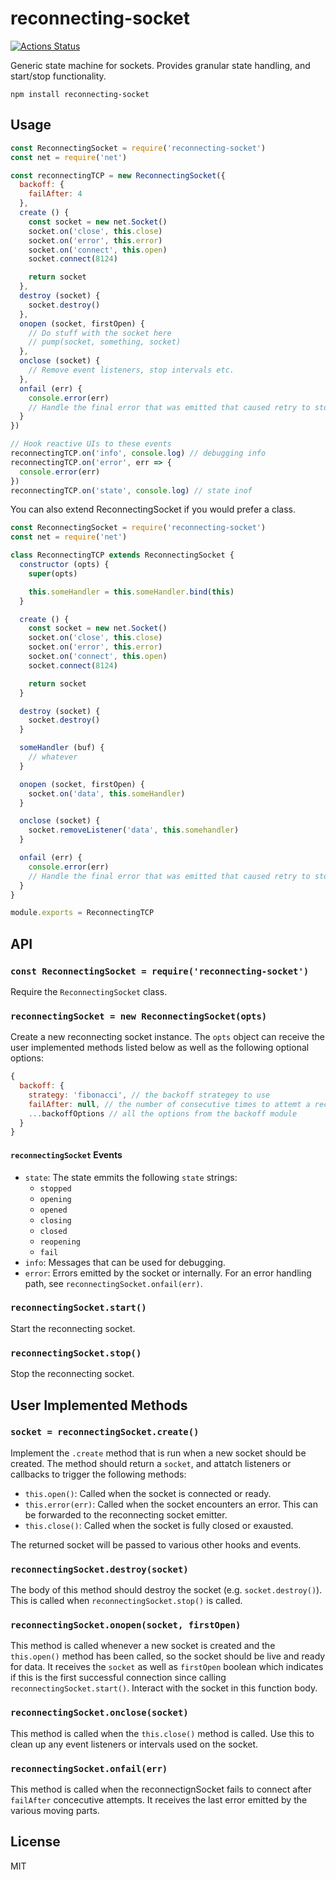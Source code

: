# reconnecting-socket
[![Actions Status](https://github.com/little-core-labs/reconnecting-socket/workflows/tests/badge.svg)](https://github.com/little-core-labs/reconnecting-socket/actions)

Generic state machine for sockets.  Provides granular state handling, and start/stop functionality.

```
npm install reconnecting-socket
```

## Usage

``` js
const ReconnectingSocket = require('reconnecting-socket')
const net = require('net')

const reconnectingTCP = new ReconnectingSocket({
  backoff: {
    failAfter: 4
  },
  create () {
    const socket = new net.Socket()
    socket.on('close', this.close)
    socket.on('error', this.error)
    socket.on('connect', this.open)
    socket.connect(8124)

    return socket
  },
  destroy (socket) {
    socket.destroy()
  },
  onopen (socket, firstOpen) {
    // Do stuff with the socket here
    // pump(socket, something, socket)
  },
  onclose (socket) {
    // Remove event listeners, stop intervals etc.
  },
  onfail (err) {
    console.error(err)
    // Handle the final error that was emitted that caused retry to stop.
  }
})

// Hook reactive UIs to these events
reconnectingTCP.on('info', console.log) // debugging info
reconnectingTCP.on('error', err => {
  console.error(err)
})
reconnectingTCP.on('state', console.log) // state inof
```

You can also extend ReconnectingSocket if you would prefer a class.

```js
const ReconnectingSocket = require('reconnecting-socket')
const net = require('net')

class ReconnectingTCP extends ReconnectingSocket {
  constructor (opts) {
    super(opts)

    this.someHandler = this.someHandler.bind(this)
  }

  create () {
    const socket = new net.Socket()
    socket.on('close', this.close)
    socket.on('error', this.error)
    socket.on('connect', this.open)
    socket.connect(8124)

    return socket
  }

  destroy (socket) {
    socket.destroy()
  }

  someHandler (buf) {
    // whatever
  }

  onopen (socket, firstOpen) {
    socket.on('data', this.someHandler)
  }

  onclose (socket) {
    socket.removeListener('data', this.somehandler)
  }

  onfail (err) {
    console.error(err)
    // Handle the final error that was emitted that caused retry to stop.
  }
}

module.exports = ReconnectingTCP
```

## API

### `const ReconnectingSocket = require('reconnecting-socket')`

Require the `ReconnectingSocket` class.

### `reconnectingSocket = new ReconnectingSocket(opts)`

Create a new reconnecting socket instance.  The `opts` object can receive the user implemented methods listed below as well as the following optional options:

```js
{
  backoff: {
    strategy: 'fibonacci', // the backoff strategey to use
    failAfter: null, // the number of consecutive times to attemt a reconnect before failing
    ...backoffOptions // all the options from the backoff module
  }
}
```

#### `reconnectingSocket` Events

- `state`: The state emmits the following `state` strings:
  - `stopped`
  - `opening`
  - `opened`
  - `closing`
  - `closed`
  - `reopening`
  - `fail`
- `info`: Messages that can be used for debugging.
- `error`: Errors emitted by the socket or internally.  For an error handling path, see `reconnectingSocket.onfail(err)`.

### `reconnectingSocket.start()`

Start the reconnecting socket.

### `reconnectingSocket.stop()`

Stop the reconnecting socket.

## User Implemented Methods

### `socket = reconnectingSocket.create()`

Implement the `.create` method that is run when a new socket should be created.  The method should return a `socket`, and attatch listeners or callbacks to trigger the following methods:

- `this.open()`: Called when the socket is connected or ready.
- `this.error(err)`: Called when the socket encounters an error.  This can be forwarded to the reconnecting socket emitter.
- `this.close()`: Called when the socket is fully closed or exausted.

The returned socket will be passed to various other hooks and events.

### `reconnectingSocket.destroy(socket)`

The body of this method should destroy the socket (e.g. `socket.destroy()`).  This is called when `reconnectingSocket.stop()` is called.

### `reconnectingSocket.onopen(socket, firstOpen)`

This method is called whenever a new socket is created and the `this.open()` method has been called, so the socket should be live and ready for data.  It receives the `socket` as well as `firstOpen` boolean which indicates if this is the first successful connection since calling `reconnectingSocket.start()`.  Interact with the socket in this function body.

### `reconnectingSocket.onclose(socket)`

This method is called when the `this.close()` method is called.  Use this to clean up any event listeners or intervals used on the socket.

### `reconnectingSocket.onfail(err)`

This method is called when the reconnectignSocket fails to connect after `failAfter` concecutive attempts.  It receives the last error emitted by the various moving parts.

## License

MIT
